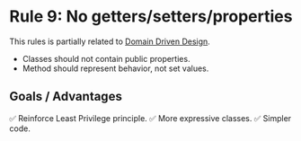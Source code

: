 # Rule 9: No getters/setters/properties

This rules is partially related to [Domain Driven Design](https://github.com/dddinphp).

- Classes should not contain public properties.
- Method should represent behavior, not set values.

## Goals / Advantages

:white_check_mark: Reinforce Least Privilege principle.
:white_check_mark: More expressive classes.
:white_check_mark: Simpler code.